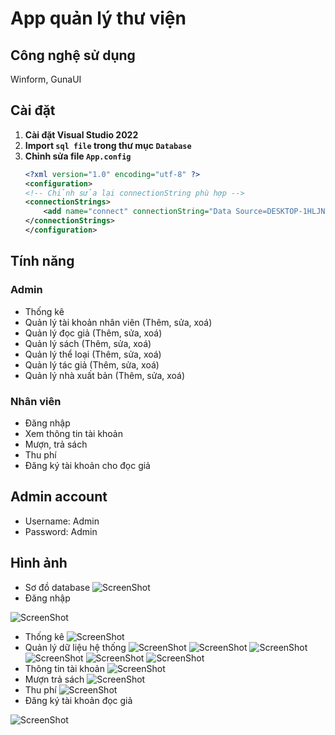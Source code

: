 # App quản lý thư viện
## Công nghệ sử dụng
Winform, GunaUI
## Cài đặt
1. **Cài đặt Visual Studio 2022**
2. **Import `sql file` trong thư mục `Database`**
3. **Chỉnh sửa file `App.config`**
    ```XML
    <?xml version="1.0" encoding="utf-8" ?>
    <configuration>
	<!-- Chỉnh sửa lại connectionString phù hợp -->
	<connectionStrings>
		<add name="connect" connectionString="Data Source=DESKTOP-1HLJNV7;Initial Catalog=QLThuVien;Integrated Security=True;TrustServerCertificate=True"/>
	</connectionStrings>
    </configuration>
    ```
## Tính năng
### Admin
- Thống kê
- Quản lý tài khoản nhân viên (Thêm, sửa, xoá)
- Quản lý đọc giả (Thêm, sửa, xoá)
- Quản lý sách (Thêm, sửa, xoá)
- Quản lý thể loại (Thêm, sửa, xoá)
- Quản lý tác giả (Thêm, sửa, xoá)
- Quản lý nhà xuất bản (Thêm, sửa, xoá)
### Nhân viên
- Đăng nhập
- Xem thông tin tài khoản
- Mượn, trả sách
- Thu phí
- Đăng ký tài khoản cho đọc giả
## Admin account
- Username: Admin
- Password: Admin
## Hình ảnh
- Sơ đồ database
![ScreenShot](QL_ThuVien/ScreenShot/Screenshot%202024-08-11%20220737.png)
- Đăng nhập

![ScreenShot](QL_ThuVien/ScreenShot/Screenshot%202024-08-11%20222108.png)
- Thống kê
![ScreenShot](QL_ThuVien/ScreenShot/Screenshot%202024-08-11%20222149.png)
- Quản lý dữ liệu hệ thống
![ScreenShot](QL_ThuVien/ScreenShot/Screenshot%202024-08-11%20222210.png)
![ScreenShot](QL_ThuVien/ScreenShot/Screenshot%202024-08-11%20222228.png)
![ScreenShot](QL_ThuVien/ScreenShot/Screenshot%202024-08-11%20222243.png)
![ScreenShot](QL_ThuVien/ScreenShot/Screenshot%202024-08-11%20222305.png)
![ScreenShot](QL_ThuVien/ScreenShot/Screenshot%202024-08-11%20222328.png)
![ScreenShot](QL_ThuVien/ScreenShot/Screenshot%202024-08-11%20222341.png)
- Thông tin tài khoản
![ScreenShot](QL_ThuVien/ScreenShot/Screenshot%202024-08-11%20222412.png)
- Mượn trả sách
![ScreenShot](QL_ThuVien/ScreenShot/Screenshot%202024-08-11%20222426.png)
- Thu phí
![ScreenShot](QL_ThuVien/ScreenShot/Screenshot%202024-08-11%20222438.png)
- Đăng ký tài khoản đọc giả

![ScreenShot](QL_ThuVien/ScreenShot/Screenshot%202024-08-11%20222453.png)
